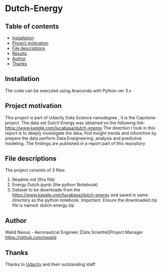 # Dutch-Energy

## Table of contents

- [Installation](#installation)
- [Project motivation](#project-motivation)
- [File descriptions](#file-descriptions)
- [Results](#results)
- [Author](#Author)
- [Thanks](#thanks)

## Installation

The code can be executed using Anaconda with Python ver 3.x 

## Project motivation
This project is part of Udacity Data Science nanodegree , it is the Capstone project. The data set Dutch Energy was obtained
on the following link: https://www.kaggle.com/lucabasa/dutch-energy
The direction I took in this report is to deeply investigate the data, find insight trends and infomrtion by prepare the data perform Data Eneigneering ,analysis and predicitve modeling. 
The findings are published in a report part of this repository

## File descriptions
The project consists of 3 files:
1. Readme.md (this file)
2. Energy Dutch.ipynb (the python Notebook)
3. Dataset to be downloade from the https://www.kaggle.com/lucabasa/dutch-energy and saved in same directory as the python notebook. Important: Ensure the downloaded zip file is named: dutch-energy.zip


## Author

Walid Naous - Aeronautical Engineer |Data Scientist|Project Manager
https://github.com/nwalid

## Thanks

Thanks to [Udacity](https://eu.udacity.com/) and their outstanding staff
